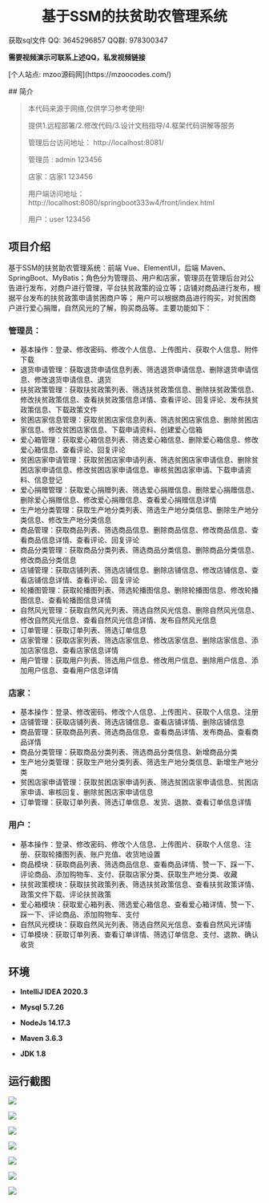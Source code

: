 <p><h1 align="center">基于SSM的扶贫助农管理系统</h1></p>

<p> 获取sql文件 QQ: 3645296857 QQ群: 978300347 </p>
<b> 需要视频演示可联系上述QQ，私发视频链接 </b>
<p> [个人站点: mzoo源码网](https://mzoocodes.com/)</p>
## 简介

> 本代码来源于网络,仅供学习参考使用!
>
> 提供1.远程部署/2.修改代码/3.设计文档指导/4.框架代码讲解等服务
> 
> 管理后台访问地址： http://localhost:8081/
>
> 管理员 : admin 123456
> 
> 店家：店家1 123456
>
> 用户端访问地址：http://localhost:8080/springboot333w4/front/index.html
> 
> 用户：user 123456
>

## 项目介绍
基于SSM的扶贫助农管理系统：前端 Vue、ElementUI，后端 Maven、SpringBoot、MyBatis；角色分为管理员、用户和店家，管理员在管理后台对公告进行发布，对商户进行管理，平台扶贫政策的设立等；店铺对商品进行发布，根据平台发布的扶贫政策申请贫困商户等； 用户可以根据商品进行购买，对贫困商户进行爱心捐赠，自然风光的了解，购买商品等。主要功能如下：

### 管理员：

- 基本操作：登录、修改密码、修改个人信息、上传图片、获取个人信息、附件下载
- 退货申请管理：获取退货申请信息列表、筛选退货申请信息、删除退货申请信息、修改退货申请信息、退货
- 扶贫政策管理：获取扶贫政策列表、筛选扶贫政策信息、删除扶贫政策信息、修改扶贫政策信息、查看扶贫政策信息详情、查看评论、回复评论、发布扶贫政策信息、下载政策文件
- 贫困店家信息管理：获取贫困店家信息列表、筛选贫困店家信息、删除贫困店家信息、修改贫困店家信息、下载申请资料、创建爱心信箱
- 爱心箱管理：获取爱心箱信息列表、筛选爱心箱信息、删除爱心箱信息、修改爱心箱信息、查看评论、回复评论
- 贫困店家申请管理：获取贫困店家申请列表、筛选贫困店家申请信息、删除贫困店家申请信息、修改贫困店家申请信息、审核贫困店家申请、下载申请资料、信息登记
- 爱心捐赠管理：获取爱心捐赠列表、筛选爱心捐赠信息、删除爱心捐赠信息、删除爱心捐赠信息、修改爱心捐赠信息、查看爱心捐赠信息详情
- 生产地分类管理：获取生产地分类列表、筛选生产地分类信息、删除生产地分类信息、修改生产地分类信息
- 商品管理：获取商品列表、筛选商品信息、删除商品信息、修改商品信息、查看商品信息详情、查看评论、回复评论
- 商品分类管理：获取商品分类列表、筛选商品分类信息、删除商品分类信息、修改商品分类信息
- 店铺管理：获取店铺列表、筛选店铺信息、删除店铺信息、修改店铺信息、查看店铺信息详情、查看评论、回复评论
- 轮播图管理：获取轮播图列表、筛选轮播图信息、删除轮播图信息、修改轮播图信息、查看轮播图信息详情
- 自然风光管理：获取自然风光列表、筛选自然风光信息、删除自然风光信息、修改自然风光信息、查看自然风光信息详情、发布自然风光信息
- 订单管理：获取订单列表、筛选订单信息
- 店家管理：获取店家列表、筛选店家信息、修改店家信息、删除店家信息、添加店家信息、查看店家信息详情
- 用户管理：获取用户列表、筛选用户信息、修改用户信息、删除用户信息、添加用户信息、查看用户信息详情

### 店家：

- 基本操作：登录、修改密码、修改个人信息、上传图片、获取个人信息、注册
- 店铺管理：获取店铺列表、筛选店铺信息、查看店铺详情、删除店铺信息
- 商品管理：获取商品列表、筛选商品信息、查看商品详情、发布商品、查看商品详情
- 商品分类管理：获取商品分类列表、筛选商品分类信息、新增商品分类
- 生产地分类管理：获取生产地分类列表、筛选生产地分类信息、新增生产地分类
- 贫困店家申请管理：获取贫困店家申请列表、筛选贫困店家申请信息、贫困店家申请、审核回复、删除贫困店家申请信息
- 订单管理：获取订单列表、筛选订单信息、发货、退款、查看订单信息详情

### 用户：

- 基本操作：登录、修改密码、修改个人信息、上传图片、获取个人信息、注册、获取轮播图列表、账户充值、收货地设置
- 商品模块：获取商品列表、筛选商品信息、查看商品详情、赞一下、踩一下、评论商品、添加购物车、支付、获取店家分类、获取生产地分类、收藏
- 扶贫政策模块：获取扶贫政策列表、筛选扶贫政策信息、查看扶贫政策详情、政策文件下载、评论扶贫政策
- 爱心箱模块：获取爱心箱列表、筛选爱心箱信息、查看爱心箱详情、赞一下、踩一下、评论商品、添加购物车、支付
- 自然风光模块：获取自然风光列表、筛选自然风光信息、查看自然风光详情
- 订单模块：获取订单列表、查看订单详情、筛选订单信息、支付、退款、确认收货

## 环境

- <b>IntelliJ IDEA 2020.3</b>

- <b>Mysql 5.7.26</b>

- <b>NodeJs 14.17.3</b>

- <b>Maven 3.6.3</b>

- <b>JDK 1.8</b>

## 运行截图

![](screenshot/1.png)

![](screenshot/2.png)

![](screenshot/3.png)

![](screenshot/4.png)

![](screenshot/5.png)

![](screenshot/6.png)

![](screenshot/7.png)



